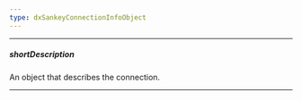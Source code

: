 ```yaml
---
type: dxSankeyConnectionInfoObject
---
```

---
##### shortDescription
An object that describes the connection.

---
